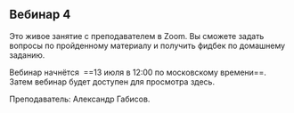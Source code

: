 ## Вебинар 4

Это живое занятие с преподавателем в Zoom. Вы сможете задать вопросы по пройденному материалу и получить фидбек по домашнему заданию.

Вебинар начнётся  ==13 июля в 12:00 по московскому времени==. Затем вебинар будет доступен для просмотра здесь. 

Преподаватель: Александр Габисов.